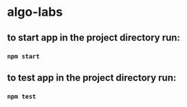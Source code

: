 # algo-labs
 
## to start app in the project directory run: 

### `npm start`

## to test app in the project directory run:

### `npm test`
